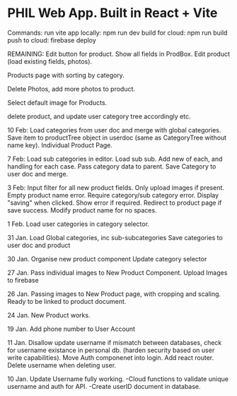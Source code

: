 # PHIL Web App. Built in React + Vite
Commands:
run vite app locally: npm run dev
build for cloud: npm run build  
push to cloud: firebase deploy

REMAINING:
Edit button for product.
Show all fields in ProdBox.
Edit product (load existing fields, photos).


Products page with sorting by category.

Delete Photos, add more photos to product.

Select default image for Products.

delete product, and update user category tree accordingly etc.




10 Feb: 
Load categories from user doc and merge with global categories.
Save item to productTree object in userdoc (same as CategoryTree without name key).
Individual Product Page.

7 Feb: 
Load sub categories in editor.
Load sub sub.
Add new of each, and handling for each case.
Pass category data to parent.
Save Category to user doc and merge.

3 Feb:
Input filter for all new product fields. Only upload images if present. Empty product name error. Require category/sub category error. Display "saving" when clicked. Show error if required. Redirect to product page if save success. Modify product name for no spaces.

1 Feb.
Load user categories in category selector.

31 Jan.
Load Global categories, inc sub-subcategories
Save categories to user doc and product

30 Jan.
Organise new product component
Update category selector

27 Jan.
Pass individual images to New Product Component. Upload Images to firebase

26 Jan.
Passing images to New Product page, with cropping and scaling. Ready to be linked to product document.

24 Jan.
New Product works.

19 Jan.
Add phone number to User Account

11 Jan.
Disallow update username if mismatch between databases, check for username existance in personal db. (harden security based on user write capabilities).
Move Auth componenet into login.
Add react router.
Delete username when deleting user.

10 Jan.
Update Username fully working. 
-Cloud functions to validate unique username and auth for API. 
-Create userID document in database.
